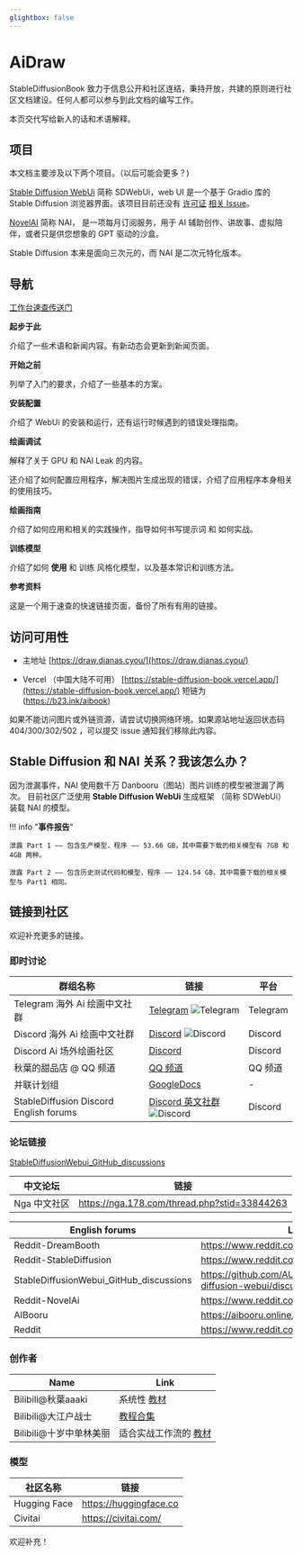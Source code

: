 ```yaml
---
glightbox: false
---
```


# AiDraw

<!--
Copyright (C)  2022  StableDiffusionBook.

    Permission is granted to copy, distribute and/or modify this document
    under the terms of the GNU Free Documentation License, Version 1.3
    or any later version published by the Free Software Foundation;
    with no Invariant Sections, no Front-Cover Texts, and no Back-Cover Texts.
    A copy of the license is included in the section entitled " GNU
    Free Documentation License ".
-->

StableDiffusionBook 致力于信息公开和社区连结，秉持开放，共建的原则进行社区文档建设。任何人都可以参与到此文档的编写工作。

本页交代写给新人的话和术语解释。

## 项目

本文档主要涉及以下两个项目。（以后可能会更多？)

[Stable Diffusion WebUi](https://github.com/AUTOMATIC1111/stable-diffusion-webui) 简称 SDWebUi，web UI 是一个基于 Gradio
库的 Stable Diffusion
浏览器界面。该项目目前还没有 [许可证](https://github.com/AUTOMATIC1111/stable-diffusion-webui/issues/24) [相关 Issue](https://github.com/AUTOMATIC1111/stable-diffusion-webui/issues/2059)。

[NovelAI](https://novelai.net/) 简称 NAI， 是一项每月订阅服务，用于 AI 辅助创作、讲故事、虚拟陪伴，或者只是供您想象的 GPT
驱动的沙盒。

Stable Diffusion 本来是面向三次元的，而 NAI 是二次元特化版本。

## 导航

[工作台速查传送门](https://draw.dianas.cyou/paint/)

**起步于此**

介绍了一些术语和新闻内容。有新动态会更新到新闻页面。

**开始之前**

列举了入门的要求，介绍了一些基本的方案。

**安装配置**

介绍了 WebUi 的安装和运行，还有运行时候遇到的错误处理指南。

**绘画调试**

解释了关于 GPU 和 NAI Leak 的内容。

还介绍了如何配置应用程序，解决图片生成出现的错误，介绍了应用程序本身相关的使用技巧。

**绘画指南**

介绍了如何应用和相关的实践操作，指导如何书写提示词 和 如何实战。

**训练模型**

介绍了如何 **使用** 和 训练 风格化模型，以及基本常识和训练方法。

**参考资料**

这是一个用于速查的快速链接页面，备份了所有有用的链接。

## 访问可用性

* 主地址
  [https://draw.dianas.cyou/](https://draw.dianas.cyou/)

* Vercel （中国大陆不可用）
  [https://stable-diffusion-book.vercel.app/](https://stable-diffusion-book.vercel.app/) 短链为 (https://b23.ink/aibook)

如果不能访问图片或外链资源，请尝试切换网络环境。如果源站地址返回状态码 404/300/302/502 ，可以提交 issue 通知我们移除此内容。

## Stable Diffusion 和 NAI 关系？我该怎么办？

因为泄漏事件，NAI 使用数千万 Danbooru（图站）图片训练的模型被泄漏了两次。 目前社区广泛使用 **Stable Diffusion WebUi** 生成框架
（简称 SDWebUi）装载 NAI 的模型。

!!! info "**事件报告**"

    泄露 Part 1 —— 包含生产模型，程序 —— 53.66 GB，其中需要下载的相关模型有 7GB 和 4GB 两种。

    泄露 Part 2 —— 包含历史测试代码和模型，程序 —— 124.54 GB，其中需要下载的相关模型与 Part1 相同。

## 链接到社区

欢迎补充更多的链接。

### 即时讨论

| 群组名称                                   | 链接                                                                                                                                                                                             | 平台       |
|----------------------------------------|------------------------------------------------------------------------------------------------------------------------------------------------------------------------------------------------|----------|
| Telegram  海外 Ai 绘画中文社群                   | [Telegram](https://t.me/StableDiffusion_CN) <img src="https://img.shields.io/badge/Telegram-Group-blue" alt="Telegram">                                                                        | Telegram |
| Discord 海外 Ai 绘画中文社群                     | [Discord](https://discord.gg/vhsArSSA6K) <img src="https://img.shields.io/discord/1033769426216046622?color=blue&label=Discord_Ai%E7%BB%98%E7%94%BB%E4%B8%AD%E6%96%87%E7%BB%84" alt="Discord"> | Discord  |
| Discord Ai 场外绘画社区                    | [Discord](https://discord.gg/AghgzqYUMA)                                                                                                                                                      | Discord  |
| 秋葉的甜品店 @ QQ 频道                                 | [QQ 频道](https://pd.qq.com/s/9d8ffanis)                                                                            | QQ 频道       |
| 并联计划组                                  | [GoogleDocs](https://docs.google.com/spreadsheets/d/1TA_xInjgS_dKdd68EL9NamCgulTBQHQpsVdCQpf3OxU/edit#gid=45042168)                                                                            | -        |
| StableDiffusion Discord English forums | [Discord 英文社群](https://discord.gg/stablediffusion) <img src="https://img.shields.io/discord/1002292111942635562?color=blue&label=Discord_stablediffusion" alt="Discord">                       | Discord  |

### 论坛链接

[StableDiffusionWebui_GitHub_discussions](https://github.com/AUTOMATIC1111/stable-diffusion-webui/discussions)

| 中文论坛    | 链接                                           |
|---------|----------------------------------------------|
| Nga 中文社区 | https://nga.178.com/thread.php?stid=33844263 |

| English forums                          | Link                                                                |
|-----------------------------------------|---------------------------------------------------------------------|
| Reddit-DreamBooth                       | https://www.reddit.com/r/DreamBooth/                                |
| Reddit-StableDiffusion                  | https://www.reddit.com/r/StableDiffusion/                           |
| StableDiffusionWebui_GitHub_discussions | https://github.com/AUTOMATIC1111/stable-diffusion-webui/discussions |
| Reddit-NovelAi                          | https://www.reddit.com/r/NovelAi/                                   |
| AIBooru                                 | https://aibooru.online/                                             |
| Reddit                                  | https://www.reddit.com/r/StableDiffusion/                           |

### 创作者

| Name                          | Link                                                                |
|-----------------------------------------|---------------------------------------------------------------------|
| Bilibili@秋葉aaaki | 系统性 [教材](https://space.bilibili.com/12566101) |
| Bilibili@大江户战士                  |  [教程合集](https://space.bilibili.com/55123/channel/collectiondetail?sid=1162295)                           |
| Bilibili@十岁中单林美丽                       | 适合实战工作流的 [教材](https://space.bilibili.com/11620/channel/collectiondetail?sid=1234588)                                |


### 模型

| 社区名称         | 链接                     |
|--------------|------------------------|
| Hugging Face | https://huggingface.co |
| Civitai      | https://civitai.com/   |


欢迎补充！